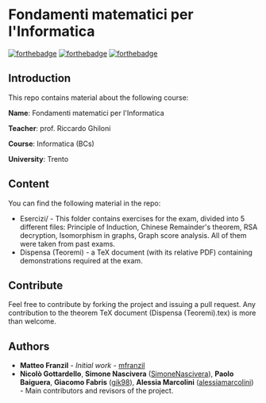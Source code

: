 # Fondamenti matematici per l'Informatica
[![forthebadge](https://forthebadge.com/images/badges/made-with-crayons.svg)](https://forthebadge.com) [![forthebadge](https://forthebadge.com/images/badges/built-with-love.svg)](https://forthebadge.com) [![forthebadge](https://forthebadge.com/images/badges/as-seen-on-tv.svg)](https://forthebadge.com)

## Introduction

This repo contains material about the following course:

**Name**: Fondamenti matematici per l'Informatica

**Teacher**: prof. Riccardo Ghiloni

**Course**: Informatica (BCs)

**University**: Trento

## Content
You can find the following material in the repo:
* Esercizi/ - This folder contains exercises for the exam, divided into 5 different files: Principle of Induction, Chinese Remainder's theorem, RSA decryption, Isomorphism in graphs, Graph score analysis. All of them were taken from past exams.
* Dispensa (Teoremi) - a TeX document (with its relative PDF) containing demonstrations required at the exam.

## Contribute
Feel free to contribute by forking the project and issuing a pull request. Any contribution to the theorem TeX document (Dispensa (Teoremi).tex) is more than welcome.

## Authors
* **Matteo Franzil** - *Initial work* - [mfranzil](https://github.com/mfranzil)
* **Nicolò Gottardello**, **Simone Nascivera** ([SimoneNascivera](https://github.com/SimoneNascivera)), **Paolo Baiguera**, **Giacomo Fabris** ([gik98](https://github.com/gik98)), **Alessia Marcolini** ([alessiamarcolini](https://github.com/alessiamarcolini)) - Main contributors and revisors of the project.
